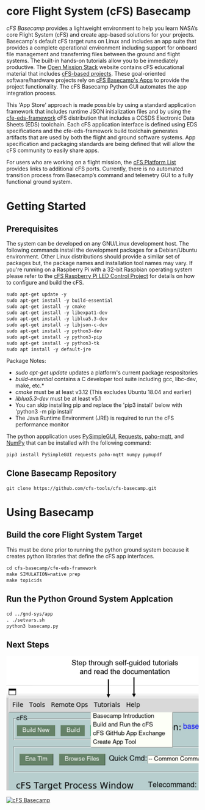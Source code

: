 # core Flight System (cFS) Basecamp
*cFS Basecamp* provides a lightweight environment to help you learn NASA’s core Flight System (cFS) and create app-based solutions for your projects. Basecamp's default cFS target runs on Linux and includes an app suite that provides a complete operational environment including support for onboard file management and transferring files between the ground and flight systems. The built-in hands-on tutorials allow you to be immediately productive. The [Open Mission Stack](https://openmissionstack.com/) website contains cFS educational material that includes [cFS-based projects](https://openmissionstack.com/projects). These goal-oriented software/hardware projects rely on [cFS Basecamp's Apps](https://github.com/orgs/cfs-apps/repositories) to provide the project functionality.  The cFS Basecamp Python GUI automates the app integration process.

This 'App Store' approach is made possible by using a standard application framework that includes runtime JSON initialization files and by using the [cfe-eds-framework](https://github.com/jphickey/cfe-eds-framework) cFS distribution that includes a CCSDS Electronic Data Sheets (EDS) toolchain. Each cFS application interface is defined using EDS specifications and the cfe-eds-framework build toolchain generates artifacts that are used by both the flight and ground software systems. App specification and packaging standards are being defined that will allow the cFS community to easily share apps. 

For users who are working on a flight mission, the [cFS Platform List](https://github.com/cfs-tools/cfs-platform-list) provides links to additional cFS ports. Currently, there is no automated transition process from Basecamp’s command and telemetry GUI to a fully functional ground system.

# Getting Started

## Prerequisites
The system can be developed on any GNU/Linux development host. The following commands install the development packages for
a Debian/Ubuntu environment. Other Linux distributions should provide a similar set of packages but, the package names and
installation tool names may vary. If you're running on a Raspberry Pi with a 32-bit Raspbian operating system please refer to
the [cFS Raspberry Pi LED Control Project](https://openmissionstack.com/projects_read/gpio_demo) for details on how to configure and build the cFS. 

    sudo apt-get update -y 
    sudo apt-get install -y build-essential
    sudo apt-get install -y cmake
    sudo apt-get install -y libexpat1-dev
    sudo apt-get install -y liblua5.3-dev
    sudo apt-get install -y libjson-c-dev
    sudo apt-get install -y python3-dev
    sudo apt-get install -y python3-pip
    sudo apt-get install -y python3-tk
    sudo apt install -y default-jre
   
Package Notes:
- *sudo apt-get update* updates a platform's current package respositories
- *build-essential* contains a C developer tool suite including gcc, libc-dev, make, etc.* 
- *cmake* must be at least v3.12 (This excludes Ubuntu 18.04 and earlier)
- *liblua5.3-dev* must be at least v5.1
- You can skip installing pip and replace the 'pip3 install' below with 'python3 -m pip install'
- The Java Runtime Environment (JRE) is required to run the cFS performance monitor

The python appplication uses [PySimpleGUI](https://pysimplegui.readthedocs.io/en/latest/), [Requests](https://docs.python-requests.org/en/latest/), [paho-mqtt](https://pypi.org/project/paho-mqtt/), and [NumPy](https://numpy.org/) that can be installed with the following command:

    pip3 install PySimpleGUI requests paho-mqtt numpy pymupdf

## Clone Basecamp Repository
    git clone https://github.com/cfs-tools/cfs-basecamp.git

# Using Basecamp

## Build the core Flight System Target
This must be done prior to running the python ground system because it creates python libraries that define the cFS app interfaces.

    cd cfs-basecamp/cfe-eds-framework
    make SIMULATION=native prep
    make topicids

## Run the Python Ground System Applcation 

    cd ../gnd-sys/app
    . ./setvars.sh
    python3 basecamp.py

## Next Steps

![](https://github.com/cfs-tools/cfs-basecamp/blob/main/docs/images/next-steps.png)

[![cFS Basecamp](https://i.ytimg.com/vi/jwV3_9W8dcY/maxresdefault.jpg)](https://youtu.be/jwV3_9W8dcY)
